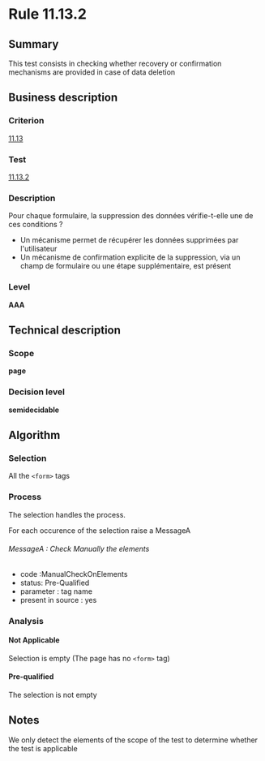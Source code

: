 # Rule 11.13.2
## Summary

This test consists in checking whether recovery or confirmation
mechanisms are provided in case of data deletion

## Business description

### Criterion

[11.13](http://references.modernisation.gouv.fr/referentiel-technique-0#crit-11-13)

### Test

[11.13.2](http://references.modernisation.gouv.fr/referentiel-technique-0#test-11-13-2)

### Description

Pour chaque formulaire, la suppression des donn&eacute;es v&eacute;rifie-t-elle une de ces conditions ? 
 
 *  Un m&eacute;canisme permet de r&eacute;cup&eacute;rer les donn&eacute;es supprim&eacute;es par l'utilisateur 
 *  Un m&eacute;canisme de confirmation explicite de la suppression, via un champ de formulaire ou une &eacute;tape suppl&eacute;mentaire, est pr&eacute;sent 


### Level

**AAA**

## Technical description

### Scope

**page**

### Decision level

**semidecidable**

## Algorithm

### Selection

All the `<form>` tags

### Process

The selection handles the process.

For each occurence of the selection raise a MessageA

###### MessageA : Check Manually the elements

-   code :ManualCheckOnElements
-   status: Pre-Qualified
-   parameter : tag name
-   present in source : yes

### Analysis

#### Not Applicable

Selection is empty (The page has no `<form>` tag)

#### Pre-qualified

The selection is not empty

## Notes

We only detect the elements of the scope of the test to determine
whether the test is applicable
